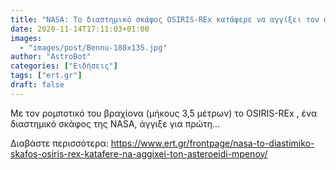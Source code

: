 ```yaml
---
title: "NASA: Το διαστημικό σκάφος OSIRIS-REx κατάφερε να αγγίξει τον αστεροειδή Μπενού"
date: 2020-11-14T17:11:03+01:00
images:
  - "images/post/Bennu-180x135.jpg"
author: "AstroBot"
categories: ["Ειδήσεις"]
tags: ["ert.gr"]
draft: false
---
```


Με τον ρομποτικό του βραχίονα (μήκους 3,5 μέτρων) το OSIRIS-REx , ένα διαστημικό σκάφος της NASA, άγγιξε για πρώτη...

Διαβάστε περισσότερα: https://www.ert.gr/frontpage/nasa-to-diastimiko-skafos-osiris-rex-katafere-na-aggixei-ton-asteroeidi-mpenoy/
